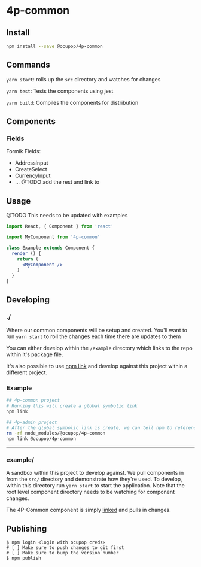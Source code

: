 # 4p-common
## Install
```bash
npm install --save @ocupop/4p-common
```

## Commands
  `yarn start`: rolls up the `src` directory and watches for changes
  
  `yarn test`: Tests the components using jest

  `yarn build`: Compiles the components for distribution


## Components
### Fields
Formik Fields:
- AddressInput
- CreateSelect
- CurrencyInput
- ... @TODO add the rest and link to

## Usage
@TODO This needs to be updated with examples
```jsx
import React, { Component } from 'react'

import MyComponent from '4p-common'

class Example extends Component {
  render () {
    return (
      <MyComponent />
    )
  }
}
```

## Developing
### ./
Where our common components will be setup and created. You'll want to run `yarn start` to roll the changes each time there are updates to them

You can either develop within the `/example` directory which links to the repo within it's package file.

It's also possible to use [npm link](https://docs.npmjs.com/cli/link.html) and develop against this project within a different project.

### Example
```bash
## 4p-common project
# Running this will create a global symbolic link
npm link

## 4p-admin project
# After the global symbolic link is create, we can tell npm to reference it
rm -rf node_modules/@ocupop/4p-common
npm link @ocupop/4p-common
```

---

### example/
A sandbox within this project to develop against. We pull components in from the `src/` directory and demonstrate how they're used. To develop, within this directory run `yarn start` to start the application. Note that the root level component directory needs to be watching for component changes.

The 4P-Common component is simply [linked](https://docs.npmjs.com/cli/link.html) and pulls in changes.


## Publishing
```
$ npm login <login with ocupop creds>
# [ ] Make sure to push changes to git first
# [ ] Make sure to bump the version number
$ npm publish
```

